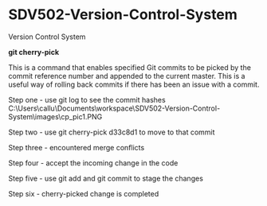 # SDV502-Version-Control-System
Version Control System

<b>git cherry-pick</b> 

This is a command that enables specified Git commits to be picked by the commit reference number and appended to the current master.
This is a useful way of rolling back commits if there has been an issue with a commit.

Step one - use git log to see the commit hashes
<img> C:\Users\callu\Documents\workspace\SDV502-Version-Control-System\images\cp_pic1.PNG </img> 

Step two - use git cherry-pick d33c8d1 to move to that commit

Step three - encountered merge conflicts

Step four - accept the incoming change in the code

Step five - use git add and git commit to stage the changes

Step six - cherry-picked change is completed 
